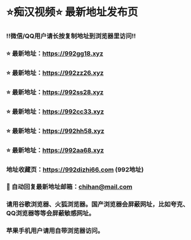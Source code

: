 # ⭐️痴汉视频⭐️ 最新地址发布页

### ‼️微信/QQ用户请长按复制地址到浏览器里访问‼️

### ⭐️ 最新地址：https://992gg18.xyz

### ⭐️ 最新地址：https://992zz26.xyz

### ⭐️ 最新地址：https://992ss28.xyz

### ⭐️ 最新地址：https://992cc33.xyz

### ⭐️ 最新地址：https://992hh58.xyz

### ⭐️ 最新地址：https://992aa68.xyz



### 地址收藏页：https://992dizhi66.com (992地址)
### 📧 自动回复最新地址邮箱：chihan@mail.com
### 请用谷歌浏览器、火狐浏览器。国产浏览器会屏蔽网址，比如夸克、QQ浏览器等等会屏蔽敏感网址。
### 苹果手机用户请用自带浏览器访问。
